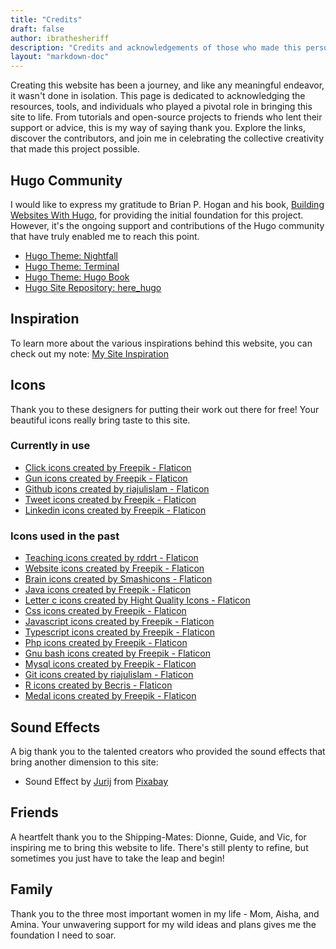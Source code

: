 ```yaml
---
title: "Credits"
draft: false
author: ibrathesheriff
description: "Credits and acknowledgements of those who made this personal site a reality"
layout: "markdown-doc"
---
```

Creating this website has been a journey, and like any meaningful endeavor, it wasn't done in isolation. This page is dedicated to acknowledging the resources, tools, and individuals who played a pivotal role in bringing this site to life. From tutorials and open-source projects to friends who lent their support or advice, this is my way of saying thank you. Explore the links, discover the contributors, and join me in celebrating the collective creativity that made this project possible.

## Hugo Community
I would like to express my gratitude to Brian P. Hogan and his book, [Building Websites With Hugo](/notes/building-websites-with-hugo/), for providing the initial foundation for this project.  However, it's the ongoing support and contributions of the Hugo community that have truly enabled me to reach this point.

+ [Hugo Theme: Nightfall](https://themes.gohugo.io/themes/hugo-theme-nightfall/)
+ [Hugo Theme: Terminal](https://themes.gohugo.io/themes/hugo-theme-terminal/)
+ [Hugo Theme: Hugo Book](https://github.com/alex-shpak/hugo-book/)
+ [Hugo Site Repository: here_hugo](https://github.com/guidefari/here_hugo/)

## Inspiration
To learn more about the various inspirations behind this website, you can check out my note: [My Site Inspiration](/notes/my-site-inspiration/)

## Icons
Thank you to these designers for putting their work out there for free! Your beautiful icons really bring taste to this site.

### Currently in use
+ [Click icons created by Freepik - Flaticon](https://www.flaticon.com/free-icons/click)
+ [Gun icons created by Freepik - Flaticon](https://www.flaticon.com/free-icons/gun)
+ [Github icons created by riajulislam - Flaticon](https://www.flaticon.com/free-icons/github)
+ [Tweet icons created by Freepik - Flaticon](https://www.flaticon.com/free-icons/tweet)
+ [Linkedin icons created by Freepik - Flaticon](https://www.flaticon.com/free-icons/linkedin)

### Icons used in the past
+ [Teaching icons created by rddrt - Flaticon](https://www.flaticon.com/free-icons/teaching)
+ [Website icons created by Freepik - Flaticon](https://www.flaticon.com/free-icons/website)
+ [Brain icons created by Smashicons - Flaticon](https://www.flaticon.com/free-icons/brain)
+ [Java icons created by Freepik - Flaticon](https://www.flaticon.com/free-icons/java)
+ [Letter c icons created by Hight Quality Icons - Flaticon](https://www.flaticon.com/free-icons/letter-c)
+ [Css icons created by Freepik - Flaticon](https://www.flaticon.com/free-icons/css)
+ [Javascript icons created by Freepik - Flaticon](https://www.flaticon.com/free-icons/javascript)
+ [Typescript icons created by Freepik - Flaticon](https://www.flaticon.com/free-icons/typescript)
+ [Php icons created by Freepik - Flaticon](https://www.flaticon.com/free-icons/php)
+ [Gnu bash icons created by Freepik - Flaticon](https://www.flaticon.com/free-icons/gnu-bash)
+ [Mysql icons created by Freepik - Flaticon](https://www.flaticon.com/free-icons/mysql)
+ [Git icons created by riajulislam - Flaticon](https://www.flaticon.com/free-icons/git)
+ [R icons created by Becris - Flaticon](https://www.flaticon.com/free-icons/r)
+ [Medal icons created by Freepik - Flaticon](https://www.flaticon.com/free-icons/medal)

## Sound Effects
A big thank you to the talented creators who provided the sound effects that bring another dimension to this site:
+ Sound Effect by [Jurij](https://pixabay.com/users/soundreality-31074404/?utm_source=link-attribution&utm_medium=referral&utm_campaign=music&utm_content=155622) from [Pixabay](https://pixabay.com//?utm_source=link-attribution&utm_medium=referral&utm_campaign=music&utm_content=155622)

## Friends
A heartfelt thank you to the Shipping-Mates: Dionne, Guide, and Vic, for inspiring me to bring this website to life. There's still plenty to refine, but sometimes you just have to take the leap and begin!

## Family
Thank you to the three most important women in my life - Mom, Aisha, and Amina. Your unwavering support for my wild ideas and plans gives me the foundation I need to soar.